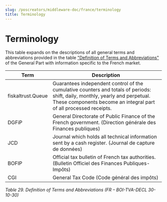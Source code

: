 ```yaml
---
slug: /poscreators/middleware-doc/france/terminology
title: Terminology
---
```


# Terminology

This table expands on the descriptions of all general terms and abbreviations provided in the table ["Definition of Terms and Abbreviations"](../../general/terminology/terminology.md#t-definition-of-terms-and-abbreviations-21) of the General Part with information specific to the French market.

| Term              | Description                                                                                                                                                                                       |
|-------------------|---------------------------------------------------------------------------------------------------------------------------------------------------------------------------------------------------|
| fiskaltrust.Queue | Guarantees independent control of the cumulative counters and totals of periods: shift, daily, monthly, yearly and perpetual. These components become an integral part of all processed receipts. |
| DGFiP             | General Directorate of Public Finance of the French government. (Direction générale des Finances publiques)                                                                                       |
| JCD               | Journal which holds all technical information sent by a cash register. (Journal de capture de données)                                                                                            |
| BOFIP             | Official tax bulletin of French tax authorities. (Bulletin Officiel des Finances Publiques-Impôts)                                                                                                |
| CGI               | General Tax Code (Code général des impôts)                                                                                                                                                        |

<span id="_Toc510009106" class="anchor">

*Table 29. Definition of Terms and Abbreviations (FR – BOI-TVA-DECL 30-10-30)*

</span>
